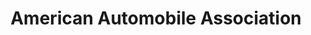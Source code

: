 ---
title: "American Automobile Association"
url: /tiffin/american-automobile-association/
shop: Reisebüro
---